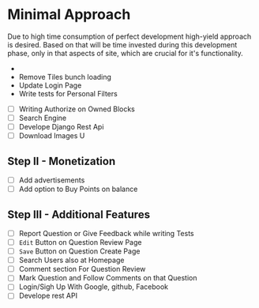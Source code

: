 # Minimal Approach

Due to high time consumption of perfect development high-yield approach is desired. Based on that  will be time invested during this development phase, only in that aspects of site, which are crucial for it's functionality.

- 
- Remove Tiles bunch loading
- Update Login Page
- Write tests for Personal Filters
- [ ] Writing Authorize on Owned Blocks
- [ ] Search Engine
- [ ] Develope Django Rest Api
- [ ] Download Images U

## Step II - Monetization

- [ ]  Add advertisements
- [ ]  Add option to Buy Points on balance

## Step III - Additional Features

- [ ]  Report Question or Give Feedback while writing Tests
- [ ]  `Edit` Button on Question Review Page
- [ ]  `Save` Button on Question Create Page
- [ ]  Search Users also at Homepage
- [ ]  Comment section For Question Review
- [ ]  Mark Question and Follow Comments on that Question
- [ ]  Login/Sigh Up With Google, github, Facebook
- [ ]  Develope rest API
